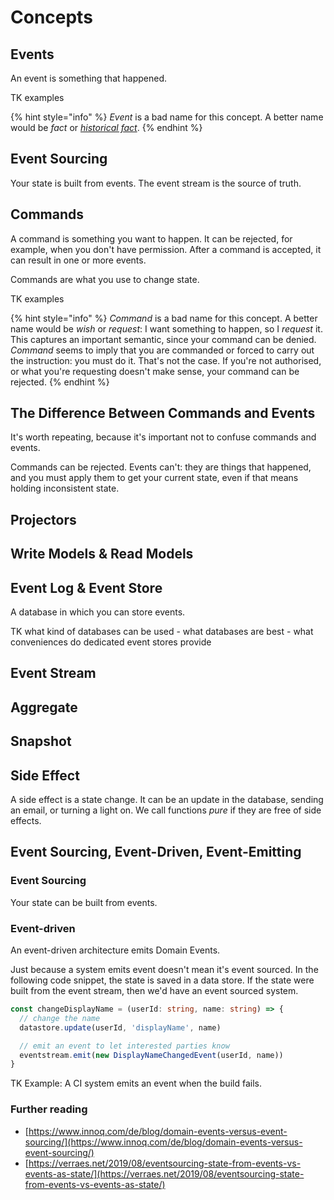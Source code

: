 # Concepts

## Events

An event is something that happened.

TK examples

{% hint style="info" %}
_Event_ is a bad name for this concept. A better name would be _fact_ or [_historical fact_](https://speakerdeck.com/npryce/mistakes-we-made-adopting-event-sourcing-and-how-we-recovered?slide=13).
{% endhint %}

## Event Sourcing

Your state is built from events. The event stream is the source of truth.

## Commands

A command is something you want to happen. It can be rejected, for example, when you don't have permission. After a command is accepted, it can result in one or more events.

Commands are what you use to change state. 

TK examples

{% hint style="info" %}
_Command_ is a bad name for this concept. A better name would be _wish_ or _request_: I want something to happen, so I _request_ it. This captures an important semantic, since your command can be denied. _Command_ seems to imply that you are commanded or forced to carry out the instruction: you must do it. That's not the case. If you're not authorised, or what you're requesting doesn't make sense, your command can be rejected.
{% endhint %}

## The Difference Between Commands and Events

It's worth repeating, because it's important not to confuse commands and events.

Commands can be rejected. Events can't: they are things that happened, and you must apply them to get your current state, even if that means holding inconsistent state.

## Projectors

## Write Models & Read Models

## Event Log & Event Store

A database in which you can store events.

TK what kind of databases can be used - what databases are best - what conveniences do dedicated event stores provide

## Event Stream

## Aggregate

## Snapshot

## Side Effect

A side effect is a state change. It can be an update in the database, sending an email, or turning a light on. We call functions _pure_ if they are free of side effects.

## Event Sourcing, Event-Driven, Event-Emitting

### Event Sourcing

Your state can be built from events.

### Event-driven

An event-driven architecture emits Domain Events.

Just because a system emits event doesn't mean it's event sourced. In the following code snippet, the state is saved in a data store. If the state were built from the event stream, then we'd have an event sourced system.

```typescript
const changeDisplayName = (userId: string, name: string) => {
  // change the name
  datastore.update(userId, 'displayName', name)

  // emit an event to let interested parties know
  eventstream.emit(new DisplayNameChangedEvent(userId, name))
}
```

TK Example: A CI system emits an event when the build fails.

### Further reading

* [https://www.innoq.com/de/blog/domain-events-versus-event-sourcing/](https://www.innoq.com/de/blog/domain-events-versus-event-sourcing/)
* [https://verraes.net/2019/08/eventsourcing-state-from-events-vs-events-as-state/](https://verraes.net/2019/08/eventsourcing-state-from-events-vs-events-as-state/)



